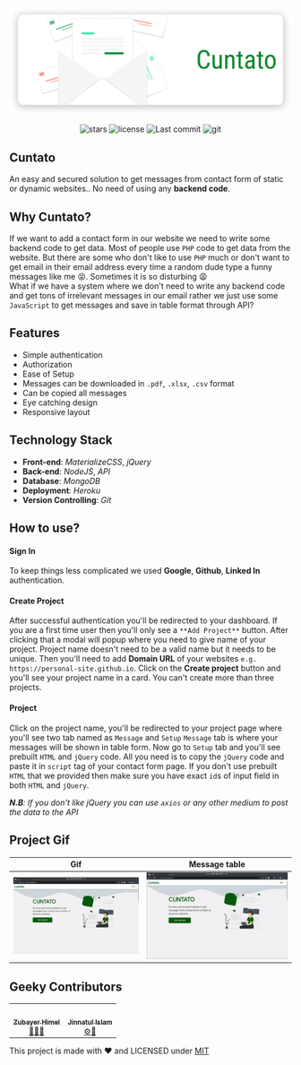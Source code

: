<div align="center">

![cuntato](public/img/cuntato.svg)

![stars](https://badgen.net/github/stars/pro-js/cuntato)
![license](https://badgen.net/github/license/pro-js/cuntato)
![Last commit](https://badgen.net/github/last-commit/pro-js/cuntato)
![git](https://badgen.net/badge/icon/git?icon=git&label)

</div>

## Cuntato

An easy and secured solution to get messages from contact form of static or dynamic websites.. No need of using any **backend code**.

## Why Cuntato?

If we want to add a contact form in our website we need to write some backend code to get data. Most of people use `PHP` code to get data from the website. But there are some who don't like to use `PHP` much or don't want to get email in their email address every time a random dude type a funny messages like me :stuck_out_tongue_closed_eyes:. Sometimes it is so disturbing :weary: <br>
What if we have a system where we don't need to write any backend code
and get tons of irrelevant messages in our email rather we just use some `JavaScript` to get messages and save in table format through API?

## Features

- Simple authentication
- Authorization
- Ease of Setup
- Messages can be downloaded in `.pdf`, `.xlsx`, `.csv` format
- Can be copied all messages
- Eye catching design
- Responsive layout

## Technology Stack

- **Front-end**: _MaterializeCSS_, _jQuery_
- **Back-end**: _NodeJS_, _API_
- **Database**: _MongoDB_
- **Deployment**: _Heroku_
- **Version Controlling**: _Git_

## How to use?

#### Sign In

To keep things less complicated we used **Google**, **Github**, **Linked In** authentication.

#### Create Project

After successful authentication you'll be redirected to your dashboard. If you are a first time user then you'll only see a `**Add Project**` button. After clicking that a modal will popup where you need to give name of your project. Project name doesn't need to be a valid name but it needs to be unique. Then you'll need to add **Domain URL** of your websites `e.g. https://personal-site.github.io`. Click on the **Create project** button and you'll see your project name in a card. You can't create more than three projects.

#### Project

Click on the project name, you'll be redirected to your project page where you'll see two tab named as `Message` and `Setup` `Message` tab is where your messages will be shown in table form. Now go to `Setup` tab and you'll see prebuilt `HTML` and `jQuery` code. All you need is to copy the `jQuery` code and paste it in `script` tag of your contact form page. If you don't use prebuilt `HTML` that we provided then make sure you have exact `id`s of input field in both `HTML` and `jQuery`.

_**N.B**: If you don't like jQuery you can use `axios` or any other medium to post the data to the API_

## Project Gif

|              Gif               |              Message table               |
| :----------------------------: | :--------------------------------------: |
| ![gif](public/img/gif/gif.gif) | ![download](public/img/gif/download.gif) |

## Geeky Contributors

<table>
<tr>
<td align="center"><a href="https://zubayerhimel.github.io"><img src="https://avatars0.githubusercontent.com/u/29758443?v=4" width="100px;" alt=""/><br /><sub><b>Zubayer Himel</b></sub></a><br /><a href="#" title="Idea & Planning">🤔</a><a href="#" title="Design">🎨</a><a href="#" title="Documentation">📖</a></td>
<td align="center"><a href="https://morol1957.blogspot.com"><img src="https://avatars0.githubusercontent.com/jinnatul" width="100px;" alt=""/><br /><sub><b>Jinnatul Islam</b></sub></a><br /><a href="#" title="Backend">⚙️</a><a href="#" title="Testing">🔨</a></td>
</tr>
</table>

This project is made with :heart: and LICENSED under [MIT](LICENSE)
